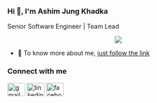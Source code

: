 ### Hi 👋, I'm Ashim Jung Khadka
Senior Software Engineer | Team Lead

<p align="center">
  <a href="https://github.com/ashimjk?tab=repositories">
    <img align="center" src="https://github-readme-stats.vercel.app/api/top-langs/?username=ashimjk&layout=compact" />
  </a>
</p>


- 💬 To know more about me, [just follow the link](https://ashimkhadka.com.np)

<p align="left">
  <h3>Connect with me</h3>
  <a href="mailto:ashim.jung.khadka@gmail.com" target="blank"><img align="center" src="https://cdn.jsdelivr.net/npm/simple-icons@3.0.1/icons/gmail.svg" alt="gmail" height="30" width="40" /></a>
  <a href="https://www.linkedin.com/in/ashim-jung-khadka" target="blank"><img align="center" src="https://cdn.jsdelivr.net/npm/simple-icons@3.0.1/icons/linkedin.svg" alt="linkedin" height="30" width="40" /></a>
  <a href="https://www.facebook.com/profile.php?id=100009336486996" target="blank"><img align="center" src="https://cdn.jsdelivr.net/npm/simple-icons@3.0.1/icons/facebook.svg" alt="facebook" height="30" width="40" /></a>
</p>
